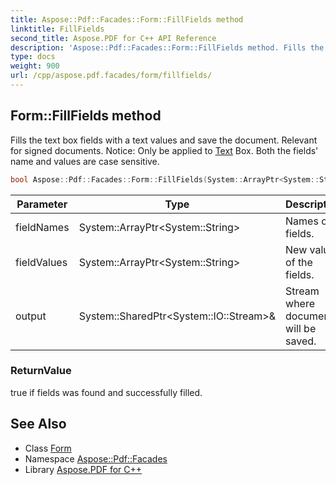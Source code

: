 ```yaml
---
title: Aspose::Pdf::Facades::Form::FillFields method
linktitle: FillFields
second_title: Aspose.PDF for C++ API Reference
description: 'Aspose::Pdf::Facades::Form::FillFields method. Fills the text box fields with a text values and save the document. Relevant for signed documents. Notice: Only be applied to Text Box. Both the fields'' name and values are case sensitive in C++.'
type: docs
weight: 900
url: /cpp/aspose.pdf.facades/form/fillfields/
---
```

## Form::FillFields method


Fills the text box fields with a text values and save the document. Relevant for signed documents. Notice: Only be applied to [Text](../../../aspose.pdf.text/) Box. Both the fields' name and values are case sensitive.

```cpp
bool Aspose::Pdf::Facades::Form::FillFields(System::ArrayPtr<System::String> fieldNames, System::ArrayPtr<System::String> fieldValues, System::SharedPtr<System::IO::Stream> &output)
```


| Parameter | Type | Description |
| --- | --- | --- |
| fieldNames | System::ArrayPtr\<System::String\> | Names of fields. |
| fieldValues | System::ArrayPtr\<System::String\> | New values of the fields. |
| output | System::SharedPtr\<System::IO::Stream\>\& | Stream where document will be saved. |

### ReturnValue

true if fields was found and successfully filled.

## See Also

* Class [Form](../)
* Namespace [Aspose::Pdf::Facades](../../)
* Library [Aspose.PDF for C++](../../../)
